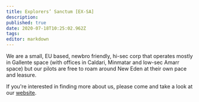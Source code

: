 ```yaml
---
title: Explorers’ Sanctum [EX-SA]
description: 
published: true
date: 2020-07-18T10:25:02.962Z
tags: 
editor: markdown
---
```


We are a small, EU based, newbro friendly, hi-sec corp that operates mostly in Gallente space (with offices in Caldari, Minmatar and low-sec Amarr space) but our pilots are free to roam around New Eden at their own pace and leasure.

If you're interested in finding more about us, please come and take a look at our [website](https://ex-sa.surge.sh).